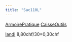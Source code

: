 ```yaml
---
title: "Sac110L"
---
```


[ArmoirePratique](notes/zones/ArmoirePratique.md) [CaisseOutils](notes/zones/CaisseOutils.md)

[landi](notes/utilisateurs/fournisseurs/landi.md) 8,80chf/30=0,30chf 
